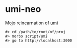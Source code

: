 # umi-neo

Mojo reincarnation of [umi](https://github.com/z-eos/umi)
```
#> cd /path/to/root/of/proj
#> morbo script/umi
#> go to http://localhost:3000
```
